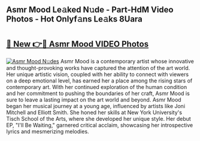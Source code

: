 ## Asmr Mood Le𝚊ked N𝚞de - Part-HdM Video Photos - Hot Onlyf𝚊ns Le𝚊ks 8Uara

# <h2><a href="http://ab95296.deff.icu/?id=Asmr+Mood">🔗 New 👉🔴 Asmr Mood VIDEO Photos</a></h2>

[![Asmr Mood N𝚞des](https://i.imgur.com/rIISA9y.gif)](http://ab95296.deff.icu/?id=Asmr+Mood)
Asmr Mood is a contemporary artist whose innovative and thought-provoking works have captured the attention of the art world. Her unique artistic vision, coupled with her ability to connect with viewers on a deep emotional level, has earned her a place among the rising stars of contemporary art. With her continued exploration of the human condition and her commitment to pushing the boundaries of her craft, Asmr Mood is sure to leave a lasting impact on the art world and beyond. Asmr Mood began her musical journey at a young age, influenced by artists like Joni Mitchell and Elliott Smith. She honed her skills at New York University's Tisch School of the Arts, where she developed her unique style. Her debut EP, "I'll Be Waiting," garnered critical acclaim, showcasing her introspective lyrics and mesmerizing melodies.
